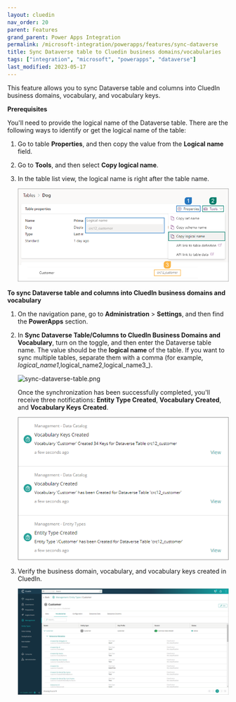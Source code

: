 ```yaml
---
layout: cluedin
nav_order: 20
parent: Features
grand_parent: Power Apps Integration
permalink: /microsoft-integration/powerapps/features/sync-dataverse
title: Sync Dataverse table to Cluedin business domains/vocabularies
tags: ["integration", "microsoft", "powerapps", "dataverse"]
last_modified: 2023-05-17
---
```


This feature allows you to sync Dataverse table and columns into CluedIn business domains, vocabulary, and vocabulary keys.

**Prerequisites**

You'll need to provide the logical name of the Dataverse table. There are the following ways to identify or get the logical name of the table:

1. Go to table **Properties**, and then copy the value from the **Logical name** field.

1. Go to **Tools**, and then select **Copy logical name**.

1. In the table list view, the logical name is right after the table name.

    ![Identifying Logical Name](../images/dataverse-logical-name.png)

**To sync Dataverse table and columns into CluedIn business domains and vocabulary**

1. On the navigation pane, go to **Administration** > **Settings**, and then find the **PowerApps** section.

1. In **Sync Dataverse Table/Columns to CluedIn Business Domains and Vocabulary**, turn on the toggle, and then enter the Dataverse table name. The value should be the **logical name** of the table. If you want to sync multiple tables, separate them with a comma (for example, _logical_name1_,logical_name2,logical_name3_).

    ![sync-dataverse-table.png](../../assets/images/microsoft-integration/power-apps/sync-dataverse-table.png)

    Once the synchronization has been successfully completed, you'll receive three notifications: **Entity Type Created**, **Vocabulary Created**, and **Vocabulary Keys Created**.
    
    ![Sync Dataverse Table Notification](../images/sync-dataverse-table-notification.png)

1. Verify the business domain, vocabulary, and vocabulary keys created in CluedIn.

    ![Create New EntityType and Vocab](../images/created-new-entitytype-and-vocab.png)